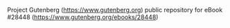 Project Gutenberg (https://www.gutenberg.org) public repository for eBook #28448 (https://www.gutenberg.org/ebooks/28448)
